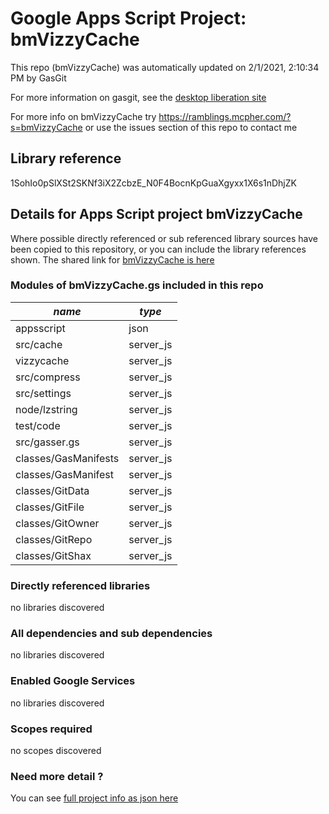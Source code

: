 # Google Apps Script Project: bmVizzyCache
This repo (bmVizzyCache) was automatically updated on 2/1/2021, 2:10:34 PM by GasGit

For more information on gasgit, see the [desktop liberation site](https://ramblings.mcpher.com/drive-sdk-and-github/migrategasgit/ "desktop liberation")

For more info on bmVizzyCache try https://ramblings.mcpher.com/?s=bmVizzyCache or use the issues section of this repo to contact me
## Library reference
1SohIo0pSlXSt2SKNf3iX2ZcbzE_N0F4BocnKpGuaXgyxx1X6s1nDhjZK


## Details for Apps Script project bmVizzyCache
Where possible directly referenced or sub referenced library sources have been copied to this repository, or you can include the library references shown. 
The shared link for [bmVizzyCache is here](https://script.google.com/d/1SohIo0pSlXSt2SKNf3iX2ZcbzE_N0F4BocnKpGuaXgyxx1X6s1nDhjZK/edit?usp=sharing "open in the GAS IDE")

### Modules of bmVizzyCache.gs included in this repo
*name*|*type*
--- | --- 
appsscript| json
src/cache| server_js
vizzycache| server_js
src/compress| server_js
src/settings| server_js
node/lzstring| server_js
test/code| server_js
src/gasser.gs| server_js
classes/GasManifests| server_js
classes/GasManifest| server_js
classes/GitData| server_js
classes/GitFile| server_js
classes/GitOwner| server_js
classes/GitRepo| server_js
classes/GitShax| server_js
### Directly referenced libraries
no libraries discovered
### All dependencies and sub dependencies
no libraries discovered
### Enabled Google Services
no libraries discovered
### Scopes required
no scopes discovered
### Need more detail ?
You can see [full project info as json here](info.json)
